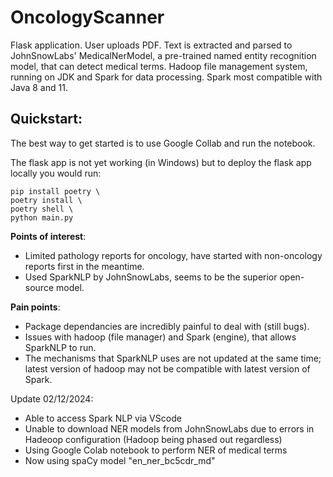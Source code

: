 # OncologyScanner
Flask application. User uploads PDF. Text is extracted and parsed to JohnSnowLabs' MedicalNerModel, a pre-trained named entity recognition model, that can detect medical terms. Hadoop file management system, running on JDK and Spark for data processing. Spark most compatible with Java 8 and 11.

## Quickstart:

The best way to get started is to use Google Collab and run the notebook.

The flask app is not yet working (in Windows) but to deploy the flask app locally you would run:

```shell
pip install poetry \
poetry install \
poetry shell \
python main.py
```

**Points of interest**: 
- Limited pathology reports for oncology, have started with non-oncology reports first in the meantime.
- Used SparkNLP by JohnSnowLabs, seems to be the superior open-source model.

**Pain points**:
- Package dependancies are incredibly painful to deal with (still bugs).
- Issues with hadoop (file manager) and Spark (engine), that allows SparkNLP to run.
- The mechanisms that SparkNLP uses are not updated at the same time; latest version of hadoop may not be compatible with latest version of Spark.

Update 02/12/2024:
- Able to access Spark NLP via VScode
- Unable to download NER models from JohnSnowLabs due to errors in Hadeoop configuration (Hadoop being phased out regardless)
- Using Google Colab notebook to perform NER of medical terms
- Now using spaCy model "en_ner_bc5cdr_md"
